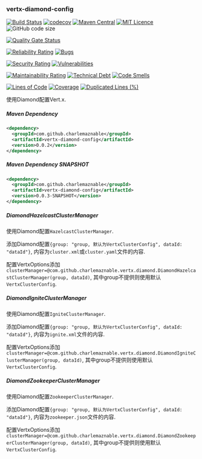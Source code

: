### vertx-diamond-config

[![Build Status](https://travis-ci.org/CharLemAznable/vertx-diamond-config.svg?branch=master)](https://travis-ci.org/CharLemAznable/vertx-diamond-config)
[![codecov](https://codecov.io/gh/CharLemAznable/vertx-diamond-config/branch/master/graph/badge.svg)](https://codecov.io/gh/CharLemAznable/vertx-diamond-config)
[![Maven Central](https://maven-badges.herokuapp.com/maven-central/com.github.charlemaznable/vertx-diamond-config/badge.svg)](https://maven-badges.herokuapp.com/maven-central/com.github.charlemaznable/vertx-diamond-config/)
[![MIT Licence](https://badges.frapsoft.com/os/mit/mit.svg?v=103)](https://opensource.org/licenses/mit-license.php)
![GitHub code size](https://img.shields.io/github/languages/code-size/CharLemAznable/vertx-diamond-config)

[![Quality Gate Status](https://sonarcloud.io/api/project_badges/measure?project=CharLemAznable_vertx-diamond-config&metric=alert_status)](https://sonarcloud.io/dashboard?id=CharLemAznable_vertx-diamond-config)

[![Reliability Rating](https://sonarcloud.io/api/project_badges/measure?project=CharLemAznable_vertx-diamond-config&metric=reliability_rating)](https://sonarcloud.io/dashboard?id=CharLemAznable_vertx-diamond-config)
[![Bugs](https://sonarcloud.io/api/project_badges/measure?project=CharLemAznable_vertx-diamond-config&metric=bugs)](https://sonarcloud.io/dashboard?id=CharLemAznable_vertx-diamond-config)

[![Security Rating](https://sonarcloud.io/api/project_badges/measure?project=CharLemAznable_vertx-diamond-config&metric=security_rating)](https://sonarcloud.io/dashboard?id=CharLemAznable_vertx-diamond-config)
[![Vulnerabilities](https://sonarcloud.io/api/project_badges/measure?project=CharLemAznable_vertx-diamond-config&metric=vulnerabilities)](https://sonarcloud.io/dashboard?id=CharLemAznable_vertx-diamond-config)

[![Maintainability Rating](https://sonarcloud.io/api/project_badges/measure?project=CharLemAznable_vertx-diamond-config&metric=sqale_rating)](https://sonarcloud.io/dashboard?id=CharLemAznable_vertx-diamond-config)
[![Technical Debt](https://sonarcloud.io/api/project_badges/measure?project=CharLemAznable_vertx-diamond-config&metric=sqale_index)](https://sonarcloud.io/dashboard?id=CharLemAznable_vertx-diamond-config)
[![Code Smells](https://sonarcloud.io/api/project_badges/measure?project=CharLemAznable_vertx-diamond-config&metric=code_smells)](https://sonarcloud.io/dashboard?id=CharLemAznable_vertx-diamond-config)

[![Lines of Code](https://sonarcloud.io/api/project_badges/measure?project=CharLemAznable_vertx-diamond-config&metric=ncloc)](https://sonarcloud.io/dashboard?id=CharLemAznable_vertx-diamond-config)
[![Coverage](https://sonarcloud.io/api/project_badges/measure?project=CharLemAznable_vertx-diamond-config&metric=coverage)](https://sonarcloud.io/dashboard?id=CharLemAznable_vertx-diamond-config)
[![Duplicated Lines (%)](https://sonarcloud.io/api/project_badges/measure?project=CharLemAznable_vertx-diamond-config&metric=duplicated_lines_density)](https://sonarcloud.io/dashboard?id=CharLemAznable_vertx-diamond-config)

使用Diamond配置Vert.x.

##### Maven Dependency

```xml
<dependency>
  <groupId>com.github.charlemaznable</groupId>
  <artifactId>vertx-diamond-config</artifactId>
  <version>0.0.2</version>
</dependency>
```

##### Maven Dependency SNAPSHOT

```xml
<dependency>
  <groupId>com.github.charlemaznable</groupId>
  <artifactId>vertx-diamond-config</artifactId>
  <version>0.0.3-SNAPSHOT</version>
</dependency>
```

##### DiamondHazelcastClusterManager

使用Diamond配置```HazelcastClusterManager```.

添加Diamond配置```{group: "group, 默认为VertxClusterConfig", dataId: "dataId"}```, 内容为```cluster.xml```或```cluster.yaml```文件的内容.

配置VertxOptions添加```clusterManager=@com.github.charlemaznable.vertx.diamond.DiamondHazelcastClusterManager(group, dataId)```, 其中group不提供则使用默认```VertxClusterConfig```.

##### DiamondIgniteClusterManager

使用Diamond配置```IgniteClusterManager```.

添加Diamond配置```{group: "group, 默认为VertxClusterConfig", dataId: "dataId"}```, 内容为```ignite.xml```文件的内容.

配置VertxOptions添加```clusterManager=@com.github.charlemaznable.vertx.diamond.DiamondIgniteClusterManager(group, dataId)```, 其中group不提供则使用默认```VertxClusterConfig```.

##### DiamondZookeeperClusterManager

使用Diamond配置```ZookeeperClusterManager```.

添加Diamond配置```{group: "group, 默认为VertxClusterConfig", dataId: "dataId"}```, 内容为```zookeeper.json```文件的内容.

配置VertxOptions添加```clusterManager=@com.github.charlemaznable.vertx.diamond.DiamondZookeeperClusterManager(group, dataId)```, 其中group不提供则使用默认```VertxClusterConfig```.
